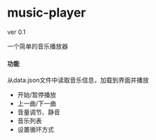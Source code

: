 # music-player
ver 0.1

一个简单的音乐播放器

#### 功能
从data.json文件中读取音乐信息，加载到界面并播放

- 开始/暂停播放
- 上一曲/下一曲
- 音量调节、静音
- 音乐列表
- 设置循环方式



